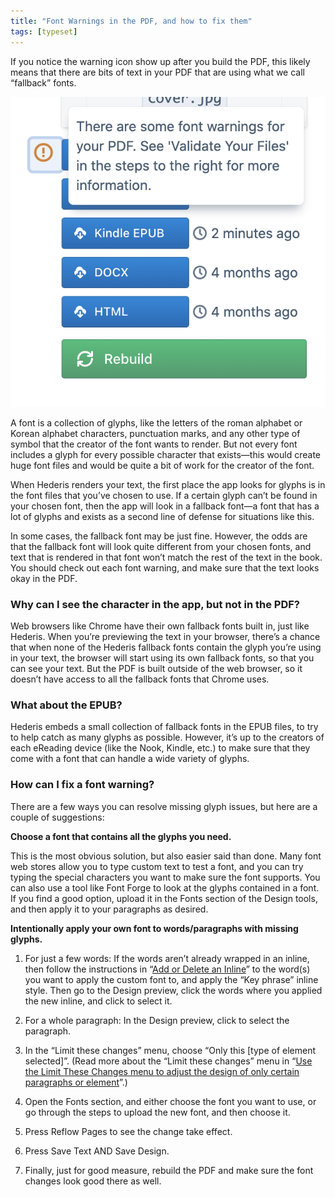 ```yaml
---
title: "Font Warnings in the PDF, and how to fix them"
tags: [typeset]
---
```

 
<html><body><section data-type="chapter" class="hsecchapter" data-hederis-type="hsecchapter" id="font-warnings" data-pi-attrs="id: font-warnings; data-tags: typeset;" role="doc-chapter" data-tags="typeset" data-author-name=" " data-book-title=" " title="Font Warnings in the PDF, and how to fix them"><p class="hblkp" data-hederis-type="hblkp" id="poFKcXY42">If you notice the warning icon show up after you build the PDF, this likely means that there are bits of text in your PDF that are using what we call &#8220;fallback&#8221; fonts.</p><img data-hederis-type="hblkimg" class="hblkimg" id="pEtaTbOFF" src="/images/fontwarning1.png" data-img-src="/images/fontwarning1.png"/><p class="hblkp" data-hederis-type="hblkp" id="pjVMAj5Dl">A font is a collection of glyphs, like the letters of the roman alphabet or Korean alphabet characters, punctuation marks, and any other type of symbol that the creator of the font wants to render. But not every font includes a glyph for every possible character that exists&#8212;this would create huge font files and would be quite a bit of work for the creator of the font. </p><p class="hblkp" data-hederis-type="hblkp" id="peIVUPEO0">When Hederis renders your text, the first place the app looks for glyphs is in the font files that you&#8217;ve chosen to use. If a certain glyph can&#8217;t be found in your chosen font, then the app will look in a fallback font&#8212;a font that has a lot of glyphs and exists as a second line of defense for situations like this.</p><p class="hblkp" data-hederis-type="hblkp" id="pKJnkLl9O">In some cases, the fallback font may be just fine. However, the odds are that the fallback font will look quite different from your chosen fonts, and text that is rendered in that font won&#8217;t match the rest of the text in the book. You should check out each font warning, and make sure that the text looks okay in the PDF.</p><section class="hwprsubsection" data-hederis-type="hwprsubsection" id="poxEE2O0d" data-type="subsection" title="Why can I see the character in the app, but not in the PDF?"><h1 data-hederis-type="hblktitle" class="hblktitle" id="pcdVjMuxm">Why can I see the character in the app, but not in the PDF?</h1><p class="hblkp" data-hederis-type="hblkp" id="phS8PD2De">Web browsers like Chrome have their own fallback fonts built in, just like Hederis. When you&#8217;re previewing the text in your browser, there&#8217;s a chance that when none of the Hederis fallback fonts contain the glyph you&#8217;re using in your text, the browser will start using its own fallback fonts, so that you can see your text. But the PDF is built outside of the web browser, so it doesn&#8217;t have access to all the fallback fonts that Chrome uses.</p></section><section class="hwprsubsection" data-hederis-type="hwprsubsection" id="pH9G4TBwk" data-type="subsection" title="What about the EPUB?"><h1 data-hederis-type="hblktitle" class="hblktitle" id="pWsQhkZzM">What about the EPUB?</h1><p class="hblkp" data-hederis-type="hblkp" id="p594p4ux8">Hederis embeds a small collection of fallback fonts in the EPUB files, to try to help catch as many glyphs as possible. However, it&#8217;s up to the creators of each eReading device (like the Nook, Kindle, etc.) to make sure that they come with a font that can handle a wide variety of glyphs.</p></section><section class="hwprsubsection" data-hederis-type="hwprsubsection" id="pDKKbwsLZ" data-type="subsection" title="How can I fix a font warning?"><h1 data-hederis-type="hblktitle" class="hblktitle" id="pQEWdcH6G">How can I fix a font warning?</h1><p class="hblkp" data-hederis-type="hblkp" id="pM6V6BLQ1">There are a few ways you can resolve missing glyph issues, but here are a couple of suggestions:</p><p class="hblkp" data-hederis-type="hblkp" id="p2WtUeyQR"><strong data-hederis-type="hspanstrong" id="pWeLtpGrZ">Choose a font that contains all the glyphs you need.</strong></p><p class="hblkp" data-hederis-type="hblkp" id="pDnBMHllI">This is the most obvious solution, but also easier said than done. Many font web stores allow you to type custom text to test a font, and you can try typing the special characters you want to make sure the font supports. You can also use a tool like Font Forge to look at the glyphs contained in a font. If you find a good option, upload it in the Fonts section of the Design tools, and then apply it to your paragraphs as desired.</p><p class="hblkp" data-hederis-type="hblkp" id="pWXJwKmnm"><strong class="hspanstrong" data-hederis-type="hspanstrong" id="pPDr4yUsO">Intentionally apply your own font to words/paragraphs with missing glyphs.</strong></p><ol class="hwprnumlist" data-hederis-type="hwprnumlist" id="pyQXIZVmQ"><li class="hblkoli" data-hederis-type="hblkoli" id="liBlSx2Usl"><p class="hblkoli" data-hederis-type="hblklip" id="pq3xA5XpL">For just a few words: If the words aren&#8217;t already wrapped in an inline, then follow the instructions in &#8220;<a href="{% link _docs/add-an-inline.md %}" class="hspana" data-hederis-type="hspana" id="pSm1gnqD5">Add or Delete an Inline</a>&#8221; to the word(s) you want to apply the custom font to, and apply the &#8220;Key phrase&#8221; inline style. Then go to the Design preview, click the words where you applied the new inline, and click to select it.</p></li><li class="hblkoli" data-hederis-type="hblkoli" id="li3zEFJjuN"><p class="hblkoli" data-hederis-type="hblklip" id="pqnGSh64n">For a whole paragraph: In the Design preview, click to select the paragraph.</p></li><li class="hblkoli" data-hederis-type="hblkoli" id="liSCP3cY2w"><p class="hblkoli" data-hederis-type="hblklip" id="pQzpjfk8r">In the &#8220;Limit these changes&#8221; menu, choose &#8220;Only this [type of element selected]&#8221;. (Read more about the &#8220;Limit these changes&#8221; menu in &#8220;<a href="{% link _docs/selectors.md %}" class="hspana" data-hederis-type="hspana" id="pGJdR4o18">Use the Limit These Changes menu to adjust the design of only certain paragraphs or element</a>&#8221;.)</p></li><li class="hblkoli" data-hederis-type="hblkoli" id="liYmxlZ34B"><p class="hblkoli" data-hederis-type="hblklip" id="pn08NYTQt">Open the Fonts section, and either choose the font you want to use, or go through the steps to upload the new font, and then choose it.</p></li><li class="hblkoli" data-hederis-type="hblkoli" id="li5eGFEQ0q"><p class="hblkoli" data-hederis-type="hblklip" id="phMB1j4wJ">Press Reflow Pages to see the change take effect.</p></li><li class="hblkoli" data-hederis-type="hblkoli" id="liC87pFiYC"><p class="hblkoli" data-hederis-type="hblklip" id="peSPzIe3j">Press Save Text AND Save Design.</p></li><li class="hblkoli" data-hederis-type="hblkoli" id="liHa6lGHN1"><p class="hblkoli" data-hederis-type="hblklip" id="pGmzDVeoJ">Finally, just for good measure, rebuild the PDF and make sure the font changes look good there as well.</p></li></ol></section></section></body></html>
